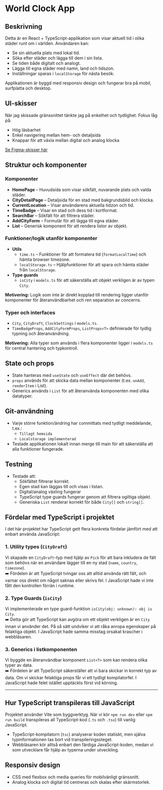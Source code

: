# World Clock App

## Beskrivning
Detta är en React + TypeScript-applikation som visar aktuell tid i olika städer runt om i världen. Användaren kan:
- Se sin aktuella plats med lokal tid.
- Söka efter städer och lägga till dem i sin lista.
- Se tiden både digitalt och analogt.
- Lägga till egna städer med namn, land och tidszon.
- Inställningar sparas i `localStorage` för nästa besök.

Applikationen är byggd med responsiv design och fungerar bra på mobil, surfplatta och desktop.

## UI-skisser
När jag skissade gränssnittet tänkte jag på enkelhet och tydlighet. Fokus låg på:
- Hög läsbarhet
- Enkel navigering mellan hem- och detaljsida
- Knappar för att växla mellan digital och analog klocka

[Se Figma-skisser här](https://www.figma.com/design/mQb3fiNk9EhruZ7JnBEFIA/WorldClock?node-id=0-1&t=VlnekdZ6dKwnGgUZ-1) 

## Struktur och komponenter

### Komponenter
- **HomePage** – Huvudsida som visar sökfält, nuvarande plats och valda städer.
- **CityDetailPage** – Detaljsida för en stad med bakgrundsbild och klocka.
- **CurrentLocation** – Visar användarens aktuella tidzon och tid.
- **TimeBadge** – Visar en stad och dess tid i kortformat.
- **SearchBar** – Sökfält för att filtrera städer.
- **AddCityForm** – Formulär för att lägga till egna städer.
- **List** – Generisk komponent för att rendera listor av objekt.

### Funktioner/logik utanför komponenter
- **Utils**
  - `time.ts` – Funktioner för att formatera tid (`formatLocalTime`) och hämta browser timezone.
  - `localStorage.ts` – Hjälpfunktioner för att spara och hämta städer från `localStorage`.
- **Type guards**
  - `isCity` i `models.ts` för att säkerställa att objekt verkligen är av typen `City`.
  
**Motivering:** Logik som inte är direkt kopplad till rendering ligger utanför komponenter för återanvändbarhet och ren separation av concerns.

### Typer och interfaces
- `City`, `CityDraft`, `ClockSettings` i `models.ts`.
- `TimeBadgeProps`, `AddCityFormProps`, `ListProps<T>` definierade för tydlig typning och återanvändning.

**Motivering:** Alla typer som används i flera komponenter ligger i `models.ts` för central hantering och typkontroll.

## State och props
- State hanteras med `useState` och `useEffect` där det behövs.
- `props` används för att skicka data mellan komponenter (t.ex. `onAdd`, `renderItem` i List).
- Generics används i `List` för att återanvända komponenten med olika datatyper.

## Git-användning
- Varje större funktion/ändring har committats med tydligt meddelande, t.ex.:
  - `Tillagt hemsida`
  - `Localstarage implementerad`
- Testade applikationen lokalt innan merge till main för att säkerställa att alla funktioner fungerade.

## Testning
- Testade att:
  - Sökfältet filtrerar korrekt.
  - Egen stad kan läggas till och visas i listan.
  - Digital/analog växling fungerar 
  - TypeScript type guards fungerar genom att filtrera ogiltiga objekt.
  - Generiska `List` renderar korrekt för både `City[]` och `string[]`.

## Fördelar med TypeScript i projektet

I det här projektet har TypeScript gett flera konkreta fördelar jämfört med att enbart använda JavaScript:

### 1. Utility types (`CityDraft`)
Vi skapade en `CityDraft`-typ med hjälp av `Pick` för att bara inkludera de fält som behövs när en användare lägger till en ny stad (`name`, `country`, `timezone`).  
➡️ Fördelen är att TypeScript tvingar oss att alltid använda rätt fält, och varnar oss direkt om något saknas eller skrivs fel. I JavaScript hade vi inte fått den kontrollen förrän i runtime.

### 2. Type Guards (`isCity`)
Vi implementerade en type guard-funktion `isCity(obj: unknown): obj is City`.  
➡️ Detta gör att TypeScript kan avgöra om ett objekt verkligen är en `City` innan vi använder det. På så sätt undviker vi att råka anropa egenskaper på felaktiga objekt. I JavaScript hade samma misstag orsakat krascher i webbläsaren.

### 3. Generics i listkomponenten
Vi byggde en återanvändbar komponent `List<T>` som kan rendera olika typer av data.  
➡️ Fördelen är att TypeScript säkerställer att vi bara skickar in korrekt typ av data. Om vi skickar felaktiga props får vi ett tydligt kompilatorfel. I JavaScript hade felet istället upptäckts först vid körning.

---

## Hur TypeScript transpileras till JavaScript
Projektet använder Vite som byggverktyg. När vi kör `npm run dev` eller `npm run build` transpileras all TypeScript-kod (`.ts` och `.tsx`) till vanlig JavaScript.  
- TypeScript-kompilatorn (`tsc`) analyserar koden statiskt, men själva typinformationen tas bort vid transpileringssteget.  
- Webbläsaren kör alltså enbart den färdiga JavaScript-koden, medan vi som utvecklare får hjälp av typerna under utveckling.


## Responsiv design
- CSS med flexbox och media queries för mobilvänligt gränssnitt.
- Analog klocka och digital tid centreras och skalas efter skärmstorlek.

